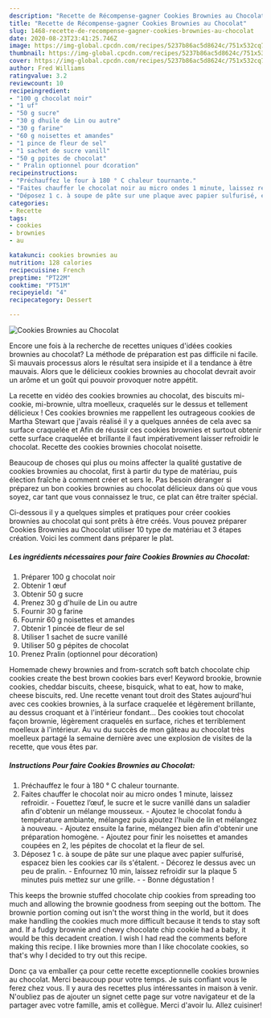 ```yaml
---
description: "Recette de Récompense-gagner Cookies Brownies au Chocolat"
title: "Recette de Récompense-gagner Cookies Brownies au Chocolat"
slug: 1468-recette-de-recompense-gagner-cookies-brownies-au-chocolat
date: 2020-08-23T23:41:25.746Z
image: https://img-global.cpcdn.com/recipes/5237b86ac5d8624c/751x532cq70/cookies-brownies-au-chocolat-photo-principale-de-la-recette.jpg
thumbnail: https://img-global.cpcdn.com/recipes/5237b86ac5d8624c/751x532cq70/cookies-brownies-au-chocolat-photo-principale-de-la-recette.jpg
cover: https://img-global.cpcdn.com/recipes/5237b86ac5d8624c/751x532cq70/cookies-brownies-au-chocolat-photo-principale-de-la-recette.jpg
author: Fred Williams
ratingvalue: 3.2
reviewcount: 10
recipeingredient:
- "100 g chocolat noir"
- "1 uf"
- "50 g sucre"
- "30 g dhuile de Lin ou autre"
- "30 g farine"
- "60 g noisettes et amandes"
- "1 pince de fleur de sel"
- "1 sachet de sucre vanill"
- "50 g ppites de chocolat"
- " Pralin optionnel pour dcoration"
recipeinstructions:
- "Préchauffez le four à 180 ° C chaleur tournante."
- "Faites chauffer le chocolat noir au micro ondes 1 minute, laissez refroidir. Fouettez l’œuf, le sucre et le sucre vanillé dans un saladier afin d&#39;obtenir un mélange mousseux. Ajoutez le chocolat fondu à température ambiante, mélangez puis ajoutez l&#39;huile de lin et mélangez à nouveau. Ajoutez ensuite la farine, mélangez bien afin d&#39;obtenir une préparation homogène. Ajoutez pour finir les noisettes et amandes coupées en 2, les pépites de chocolat et la fleur de sel."
- "Déposez 1 c. à soupe de pâte sur une plaque avec papier sulfurisé, espacez bien les cookies car ils s&#39;étalent. Décorez le dessus avec un peu de pralin. Enfournez 10 min, laissez refroidir sur la plaque 5 minutes puis mettez sur une grille.  Bonne dégustation !"
categories:
- Recette
tags:
- cookies
- brownies
- au

katakunci: cookies brownies au 
nutrition: 128 calories
recipecuisine: French
preptime: "PT22M"
cooktime: "PT51M"
recipeyield: "4"
recipecategory: Dessert

---
```



![Cookies Brownies au Chocolat](https://img-global.cpcdn.com/recipes/5237b86ac5d8624c/751x532cq70/cookies-brownies-au-chocolat-photo-principale-de-la-recette.jpg)

Encore une fois à la recherche de recettes uniques d'idées cookies brownies au chocolat? La méthode de préparation est pas difficile ni facile. Si mauvais processus alors le résultat sera insipide et il a tendance à être mauvais. Alors que le délicieux cookies brownies au chocolat devrait avoir un arôme et un goût qui pouvoir provoquer notre appétit.

La recette en vidéo des cookies brownies au chocolat, des biscuits mi-cookie, mi-brownie, ultra moelleux, craquelés sur le dessus et tellement délicieux ! Ces cookies brownies me rappellent les outrageous cookies de Martha Stewart que j&#39;avais réalisé il y a quelques années de cela avec sa surface craquelée et Afin de réussir ces cookies brownies et surtout obtenir cette surface craquelée et brillante il faut impérativement laisser refroidir le chocolat. Recette des cookies brownies chocolat noisette.

Beaucoup de choses qui plus ou moins affecter la qualité gustative de cookies brownies au chocolat, first à partir du type de matériau, puis élection fraîche à comment créer et sers le. Pas besoin déranger si préparez un bon cookies brownies au chocolat délicieux dans où que vous soyez, car tant que vous connaissez le truc, ce plat can être traiter spécial.


Ci-dessous il y a quelques simples et pratiques pour créer cookies brownies au chocolat qui sont prêts à être créés. Vous pouvez préparer Cookies Brownies au Chocolat utiliser 10 type de matériau et 3 étapes création. Voici les comment dans préparer le plat.

<!--inarticleads1-->

##### Les ingrédients nécessaires pour faire Cookies Brownies au Chocolat:

1. Préparer 100 g chocolat noir
1. Obtenir 1 œuf
1. Obtenir 50 g sucre
1. Prenez 30 g d&#39;huile de Lin ou autre
1. Fournir 30 g farine
1. Fournir 60 g noisettes et amandes
1. Obtenir 1 pincée de fleur de sel
1. Utiliser 1 sachet de sucre vanillé
1. Utiliser 50 g pépites de chocolat
1. Prenez  Pralin (optionnel pour décoration)


Homemade chewy brownies and from-scratch soft batch chocolate chip cookies create the best brown cookies bars ever! Keyword brookie, brownie cookies, cheddar biscuits, cheese, bisquick, what to eat, how to make, cheese biscuits, red. Une recette venant tout droit des States aujourd&#39;hui avec ces cookies brownies, à la surface craquelée et légèrement brillante, au dessus croquant et à l&#39;intérieur fondant… Des cookies tout chocolat façon brownie, légèrement craquelés en surface, riches et terriblement moelleux à l&#39;intérieur. Au vu du succès de mon gâteau au chocolat très moelleux partagé la semaine dernière avec une explosion de visites de la recette, que vous êtes par. 

<!--inarticleads2-->

##### Instructions Pour faire Cookies Brownies au Chocolat:

1. Préchauffez le four à 180 ° C chaleur tournante.
1. Faites chauffer le chocolat noir au micro ondes 1 minute, laissez refroidir. - Fouettez l’œuf, le sucre et le sucre vanillé dans un saladier afin d&#39;obtenir un mélange mousseux. - Ajoutez le chocolat fondu à température ambiante, mélangez puis ajoutez l&#39;huile de lin et mélangez à nouveau. - Ajoutez ensuite la farine, mélangez bien afin d&#39;obtenir une préparation homogène. - Ajoutez pour finir les noisettes et amandes coupées en 2, les pépites de chocolat et la fleur de sel.
1. Déposez 1 c. à soupe de pâte sur une plaque avec papier sulfurisé, espacez bien les cookies car ils s&#39;étalent. - Décorez le dessus avec un peu de pralin. - Enfournez 10 min, laissez refroidir sur la plaque 5 minutes puis mettez sur une grille. -  - Bonne dégustation !


This keeps the brownie stuffed chocolate chip cookies from spreading too much and allowing the brownie goodness from seeping out the bottom. The brownie portion coming out isn&#39;t the worst thing in the world, but it does make handling the cookies much more difficult because it tends to stay soft and. If a fudgy brownie and chewy chocolate chip cookie had a baby, it would be this decadent creation. I wish I had read the comments before making this recipe. I like brownies more than I like chocolate cookies, so that&#39;s why I decided to try out this recipe. 


Donc ça va emballer ça pour cette recette exceptionnelle cookies brownies au chocolat. Merci beaucoup pour votre temps. Je suis confiant vous le ferez chez vous. Il y aura des recettes plus  intéressantes in maison à venir. N'oubliez pas de ajouter un signet cette page sur votre navigateur et de la partager avec votre famille, amis et collègue. Merci d'avoir lu. Allez cuisiner!
